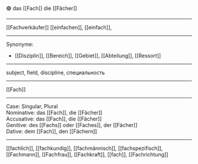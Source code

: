 🟢 das [[Fach]]
die [[Fächer]]

---
[[Fachverkäufer]]
[[einfachen]], [[einfach]], 


---
Synonyme:
- [[Disziplin]], [[Bereich]], [[Gebiet]], [[Abteilung]], [[Ressort]]

---
subject, field, discipline, специальность

---
[[Fach]]

---
Case: Singular, Plural  
Nominative: das [[Fach]], die [[Fächer]]  
Accusative: das [[Fach]], die [[Fächer]]  
Genitive: des [[Fachs]] oder [[Faches]], der [[Fächer]]  
Dative: dem [[Fach]], den [[Fächern]]

---
[[fachlich]], [[fachkundig]], [[fachmännisch]], [[fachspezifisch]], [[Fachmann]], [[Fachfrau]], [[Fachkraft]], [[fach]], [[Fachrichtung]]